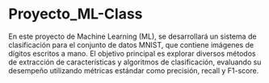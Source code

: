 # Proyecto_ML-Class
En este proyecto de Machine Learning (ML), se desarrollará un sistema de clasificación para el conjunto de datos MNIST, que contiene imágenes de dígitos escritos a mano. El objetivo principal es explorar diversos métodos de extracción de características y algoritmos de clasificación, evaluando su desempeño utilizando métricas estándar como precisión, recall y F1-score.
